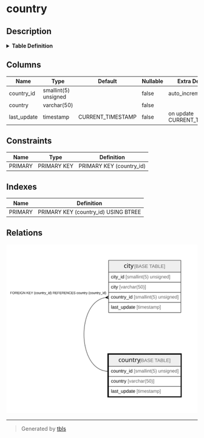 # country

## Description

<details>
<summary><strong>Table Definition</strong></summary>

```sql
CREATE TABLE `country` (
  `country_id` smallint(5) unsigned NOT NULL AUTO_INCREMENT,
  `country` varchar(50) NOT NULL,
  `last_update` timestamp NOT NULL DEFAULT CURRENT_TIMESTAMP ON UPDATE CURRENT_TIMESTAMP,
  PRIMARY KEY (`country_id`)
) ENGINE=InnoDB AUTO_INCREMENT=[Redacted by tbls] DEFAULT CHARSET=utf8mb4
```

</details>

## Columns

| Name | Type | Default | Nullable | Extra Definition | Children | Parents | Comment |
| ---- | ---- | ------- | -------- | ---------------- | -------- | ------- | ------- |
| country_id | smallint(5) unsigned |  | false | auto_increment | [city](city.md) |  |  |
| country | varchar(50) |  | false |  |  |  |  |
| last_update | timestamp | CURRENT_TIMESTAMP | false | on update CURRENT_TIMESTAMP |  |  |  |

## Constraints

| Name | Type | Definition |
| ---- | ---- | ---------- |
| PRIMARY | PRIMARY KEY | PRIMARY KEY (country_id) |

## Indexes

| Name | Definition |
| ---- | ---------- |
| PRIMARY | PRIMARY KEY (country_id) USING BTREE |

## Relations

![er](country.svg)

---

> Generated by [tbls](https://github.com/k1LoW/tbls)
